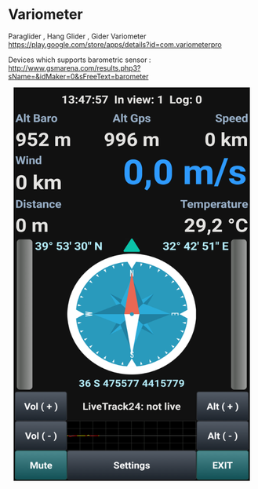 # Variometer
Paraglider ,  Hang Glider , Gider Variometer <br/>
https://play.google.com/store/apps/details?id=com.variometerpro

Devices which supports barometric sensor :
http://www.gsmarena.com/results.php3?sName=&idMaker=0&sFreeText=barometer<br/>

<p align="center"><a href="https://github.com/takyonxxx/Variometer/blob/master/variometer.png">
		<img src="https://github.com/takyonxxx/Variometer/blob/master/variometer.png" 
		name="variometer" width="480" height="800" align="bottom" border="1"></a></p>
